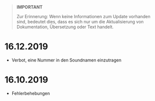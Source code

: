 >**IMPORTANT**
>
>Zur Erinnerung: Wenn keine Informationen zum Update vorhanden sind, bedeutet dies, dass es sich nur um die Aktualisierung von Dokumentation, Übersetzung oder Text handelt.

# 16.12.2019

- Verbot, eine Nummer in den Soundnamen einzutragen

# 16.10.2019

- Fehlerbehebungen
